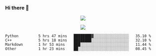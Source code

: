 ### Hi there 👋

<!--
**SuuTTT/SuuTTT** is a ✨ _special_ ✨ repository because its `README.md` (this file) appears on your GitHub profile.

Here are some ideas to get you started:

- 🔭 I’m currently working on ...
- 🌱 I’m currently learning ...
- 👯 I’m looking to collaborate on ...
- 🤔 I’m looking for help with ...
- 💬 Ask me about ...
- 📫 How to reach me: ...
- 😄 Pronouns: ...
- ⚡ Fun fact: ...
-->

<div align='center'>
    <p align='center'>
        <img src='https://github-readme-stats.vercel.app/api?line_height=27&username=SuuTTT&show_icons=true&theme=solarized-light'/>
    </p>
</div>    
<div align='center'>  
    <p align='center'>
        <img src='https://github-readme-stats.vercel.app/api/wakatime?username=SuuTTT&theme=solarized-light'/>
    </p>
    
</div>  

<!--START_SECTION:waka-->

```text
Python         5 hrs 47 mins   ████████▓░░░░░░░░░░░░░░░░   35.10 %
C++            5 hrs 18 mins   ████████░░░░░░░░░░░░░░░░░   32.10 %
Markdown       1 hr 53 mins    ███░░░░░░░░░░░░░░░░░░░░░░   11.44 %
Other          1 hr 23 mins    ██░░░░░░░░░░░░░░░░░░░░░░░   08.45 %
```

<!--END_SECTION:waka-->
